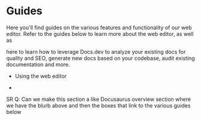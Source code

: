 # Guides

Here you'll find guides on the various features and functionality of our web editor. Refer to the guides below to learn more about the web editor, as well as

here to learn how to leverage Docs.dev to analyze your existing docs for quality and SEO, generate new docs based on your codebase, audit existing documentation and more.

* Using the web editor

*

SR Q: Can we make this section a like Docusaurus overview section where we have the blurb above and then the boxes that link to the various guides below
